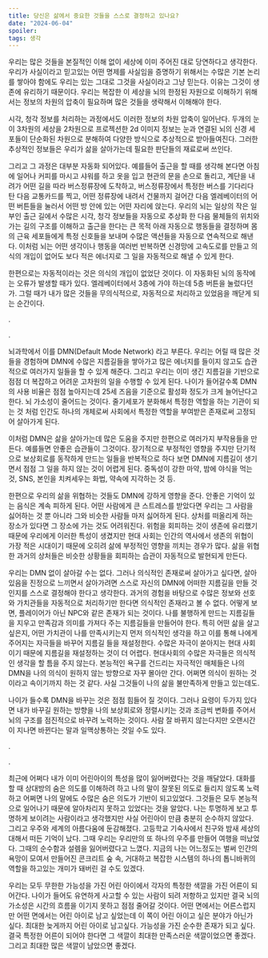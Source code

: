 ```yaml
---
title: 당신은 삶에서 중요한 것들을 스스로 결정하고 있나요?
date: "2024-06-04"
spoiler:
tags: 생각
---
```


우리는 많은 것들을 본질적인 이해 없이 세상에 이미 주어진 대로 당연하다고 생각한다. 우리가 사실이라고 믿고있는 어떤 명제를 사실임을 증명하기 위해서는 수많은 기본 논리를 쌓아야 함에도 우리는 있는 그대로 그것을 사실이라고 그냥 믿는다. 이유는 그것이 생존에 유리하기 때문이다. 우리는 복잡한 이 세상을 뇌의 한정된 자원으로 이해하기 위해서는 정보의 차원의 압축이 필요하며 많은 것들을 생략해서 이해해야 한다.

시각, 청각 정보를 처리하는 과정에서도 이러한 정보의 차원 압축이 일어난다. 두개의 눈이 3차원의 세상을 2차원으로 프로젝션한 2d 이미지 정보는 눈과 연결된 뇌의 신경 세포들이 단순화된 차원으로 분해하여 다양한 방식으로 추상적으로 받아들여진다. 그러한 추상적인 정보들은 우리가 삶을 살아가는데 필요한 판단들의 재료로써 쓰인다.

그리고 그 과정은 대부분 자동화 되어있다. 예를들어 출근을 할 때를 생각해 본다면 아침에 일어나 커피를 마시고 샤워를 하고 옷을 입고 현관의 문을 손으로 돌리고, 계단을 내려가 어떤 길을 따라 버스정류장에 도착하고, 버스정류장에서 특정한 버스를 기다리다 탄 다음 교통카드를 찍고, 어떤 정류장에 내려서 건물까지 걸어간 다음 엘레베이터의 어떤 버튼들을 눌러서 어떤 방 안에 있는 어떤 자리에 앉는다. 우리의 뇌는 일상의 작은 일부인 출근 길에서 수많은 시각, 청각 정보들을 자동으로 추상화 한 다음 물체들의 위치와 가는 길의 구조를 이해하고 출근을 한다는 큰 목적 아래 자동으로 행동들을 결정하며 몸의 근육 세포들에게 특정 신호들을 보내며 수많은 액션들을 자동으로 연속적으로 해낸다. 이처럼 뇌는 어떤 생각이나 행동을 여러번 반복하면 신경망에 고속도로를 만들고 의식의 개입이 없어도 보다 적은 에너지로 그 일을 자동적으로 해낼 수 있게 한다.

한편으로는 자동적이라는 것은 의식의 개입이 없었단 것이다. 이 자동화된 뇌의 동작에는 오류가 발생할 때가 있다. 엘레베이터에서 3층에 가야 하는데 5층 버튼을 눌렀다던가. 그럴 때가 내가 많은 것들을 무의식적으로, 자동적으로 처리하고 있었음을 깨닫게 되는 순간이다.

.

.

뇌과학에서 이를 DMN(Default Mode Network) 라고 부른다. 우리는 어릴 때 많은 것들을 경험하며 DMN에 수많은 지름길들을 쌓아가고 많은 에너지를 들이지 않고도 습관적으로 여러가지 일들을 할 수 있게 해준다. 그리고 우리는 이미 생긴 지름길을 기반으로 점점 더 복잡하고 어려운 고차원의 일을 수행할 수 있게 된다. 나이가 들어갈수록 DMN의 사용 비율은 점점 높아지는데 25세 즈음을 기준으로 활성화 정도가 크게 늘어난다고 한다. 뇌 가소성이 줄어드는 것이다. 줄기세포가 분화해서 특정한 역할을 하는 기관이 되는 것 처럼 인간도 하나의 개체로써 사회에서 특정한 역할을 부여받은 존재로써 고정되어 살아가게 된다.

이처럼 DMN은 삶을 살아가는데 많은 도움을 주지만 한편으로 여러가지 부작용들을 만든다. 예를들면 안좋은 습관들이 그것이다. 장기적으로 부정적인 영향을 주지만 단기적으로 보상회로를 동작하게 만드는 일들을 반복적으로 하다 보면 DMN에 지름길이 생기면서 점점 그 일을 하지 않는 것이 어렵게 된다. 중독성이 강한 마약, 밤에 야식을 먹는 것, SNS, 본인을 치켜세우는 화법, 약속에 지각하는 것 등.

한편으로 우리의 삶을 위협하는 것들도 DMN에 강하게 영향을 준다. 안좋은 기억이 있는 음식은 계속 피하게 된다. 어떤 사람에게 큰 스트레스를 받았다면 우리는 그 사람을 싫어하는 것 뿐 아니라 그와 비슷한 사람들 마저 싫어하게 된다. 상처를 떠올리게 하는 장소가 있다면 그 장소에 가는 것도 어려워진다. 위험을 회피하는 것이 생존에 유리했기 때문에 우리에게 이러한 특성이 생겼지만 현대 사회는 인간의 역사에서 생존의 위협이 가장 적은 시대이기 때문에 오히려 삶에 부정적인 영향을 끼치는 경우가 많다. 삶을 위협한 과거의 상처들은 비슷한 상황들을 회피하는 습관이 자동적으로 발현되게 만든다.

우리는 DMN 없이 살아갈 수는 없다. 그러나 의식적인 존재로써 살아가고 싶다면, 살아있음을 진정으로 느끼면서 살아가려면 스스로 자신의 DMN에 어떠한 지름길을 만들 것인지를 스스로 결정해야 한다고 생각한다. 과거의 경험을 바탕으로 수많은 정보와 선호와 가치관들을 자동적으로 처리하기만 한다면 의식적인 존재라고 볼 수 없다. 어떻게 보면, 플레이어가 아닌 NPC와 같은 존재가 되는 것이다. 나를 불행하게 만드는 지름길들을 지우고 만족감과 의미를 가져다 주는 지름길들을 만들어야 한다. 특히 어떤 삶을 살고 싶은지, 어떤 가치관이 나를 만족시키는지 먼저 의식적인 생각을 하고 이를 통해 나에게 주어지는 자극들을 바꾸어 지름길 들을 재설정한다. 수많은 자극이 쏟아지는 현대 사회이기 때문에 지름길을 재설정하는 것이 더 어렵다. 현대사회의 수많은 자극들은 의식적인 생각을 할 틈을 주지 않는다. 본능적인 욕구를 건드리는 자극적인 매체들은 나의 DMN을 나의 의식이 원하지 않는 방향으로 자꾸 몰아만 간다. 어쩌면 의식이 원하는 것이라고 속이기까지 하는 것 같다. 사실 그것들이 나의 삶을 불만족하게 만들고 있는데도.

나이가 들수록 DMN을 바꾸는 것은 점점 힘들어 질 것이다. 그러나 요령이 두가지 있다면 내가 바꾸길 원하는 방향을 나의 보상회로와 정렬시키는 것과 조금씩 변화를 주어서 뇌의 구조를 점진적으로 바꾸려 노력하는 것이다. 사람 잘 바뀌지 않는다지만 오랜시간이 지나면 바뀐다는 말과 일맥상통하는 것일 수도 있다.

.

.

최근에 어쩌다 내가 이미 어린아이의 특성을 많이 잃어버렸다는 것을 깨달았다. 대화를 할 때 상대방의 숨은 의도를 이해하려 하고 나의 말이 잘못된 의도로 들리지 않도록 노력하고 어쩌면 나의 말에도 수많은 숨은 의도가 기반이 되고있었다. 그것들은 모두 본능적으로 일어나기 때문에 알아차리지 못하고 있었다는 것을 알았다. 나는 투명하게 보고 투명하게 보이려는 사람이라고 생각했지만 사실 어린아이 만큼 충분히 순수하지 않았다. 그리고 우주와 세계의 아름다움에 둔감해졌다. 고등학교 기숙사에서 친구와 밤새 세상의 대해서 떠든 기억이 났다. 그때 우리는 우리만의 또 하나의 우주를 만들어 여행을 떠났었다. 그때의 순수함과 설렘을 잃어버렸다고 느꼈다. 지금의 나는 어느정도는 벌써 인간의 욕망이 모여서 만들어진 콘크리트 숲 속, 거대하고 복잡한 시스템의 하나의 톱니바퀴의 역할을 하고있는 개미가 돼버린 걸 수도 있겠다.

우리는 모두 무한한 가능성을 가진 어린 아이에서 각자의 특정한 색깔을 가진 어른이 되어간다. 나이가 들어도 유연하게 사고할 수 있는 사람이 되려 저항하고 있지만 결국 뇌의 가소성은 시간의 흐름을 이기지 못하고 점점 줄어갈 것이다. 어떤 면에서는 어른스럽지만 어떤 면에서는 어린 아이로 남고 싶었는데 이 쪽이 어린 아이고 싶은 분야가 아닌가 싶다. 최대한 늦게까지 어린 아이로 남고싶다. 가능성을 가진 순수한 존재가 되고 싶다. 결국 특정한 어른이 되어야 한다면 그 색깔이 최대한 만족스러운 색깔이었으면 좋겠다. 그리고 최대한 많은 색깔이 남았으면 좋겠다.

